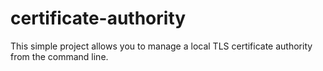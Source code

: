 # certificate-authority

This simple project allows you to manage a local TLS certificate authority from the command line.

